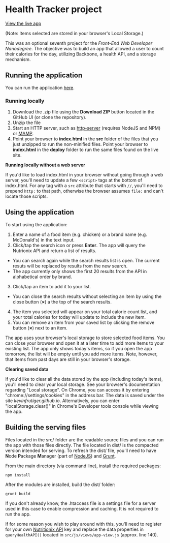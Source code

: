 # Health Tracker project

<a href="http://kevinfrutiger.github.io/frontend-nanodegree-health-tracker/" target="_blank">View the live app</a>

(Note: Items selected are stored in your browser's Local Storage.)

This was an optional seventh project for the _Front-End Web Developer Nanodegree_. The objective was to build an app that allowed a user to count their calories for the day, utilizing Backbone, a health API, and a storage mechanism.

## Running the application

You can run the application [here](http://kevinfrutiger.github.io/frontend-nanodegree-health-tracker/).

### Running locally

1. Download the .zip file using the **Download ZIP** button located in the GitHub UI (or clone the repository).
2. Unzip the file
3. Start an HTTP server, such as [http-server](https://www.npmjs.com/package/http-server) (requires NodeJS and NPM) or [MAMP](https://www.mamp.info/en/).
3. Point your browser to **index.html** in the **src** folder of the files that you just unzipped to run the non-minified files. Point your browser to **index.html** in the **deploy** folder to run the same files found on the live site.

**Running locally without a web server**

If you'd like to load index.html in your browser without going through a web server, you'll need to update a few `<script>` tags at the bottom of index.html. For any tag with a `src` attribute that starts with `//`, you'll need to prepend `http:` to that path, otherwise the browser assumes `file:` and can't locate those scripts.

## Using the application ##

To start using the application:

1. Enter a name of a food item (e.g. chicken) or a brand name (e.g. McDonald's) in the text input.
2. Click/tap the search icon or press **Enter**. The app will query the Nutrionix API and return a list of results.
  * You can search again while the search results list is open. The current resuts will be replaced by results from the new search.
  * The app currently only shows the first 20 results from the API in alphabetical order by brand.
3. Click/tap an item to add it to your list.
  * You can close the search results without selecting an item by using the close button (**×**) a the top of the search results.
4. The item you selected will appear on your total calorie count list, and your total calories for today will update to include the new item.
5. You can remove an item from your saved list by clicking the remove button (**×**) next to an item.

The app uses your browser's local storage to store selected food items. You can close your browser and open it at a later time to add more items to your existing list. The app only shows today's items, so if you open the app tomorrow, the list will be empty until you add more items. Note, however, that items from past days are still in your browser's storage.

**Clearing saved data**

If you'd like to clear all the data stored by the app (including today's items), you'll need to clear your local storage. See your browser's documentation regarding "Local storage". On Chrome, you can access it by entering "chrome://settings/cookies" in the address bar. The data is saved under the site *kevinfrutiger.github.io*. Alternatively, you can enter "localStorage.clear()" in Chrome's Developer tools console while viewing the app.

## Building the serving files ##

Files located in the src/ folder are the readable source files and you can run the app with those files directly. The file located in dist/ is the compacted version intended for serving. To refresh the dist/ file, you'll need to have **N**ode **P**ackage **M**anager (part of [NodeJS](https://nodejs.org/en/download/)) and [Grunt](http://gruntjs.com/).

From the main directory (via command line), install the required packages:

````shell
npm install
````

After the modules are installed, build the dist/ folder:

````shell
grunt build
````

If you don't already know, the .htaccess file is a settings file for a server used in this case to enable compression and caching. It is not required to run the app.

If for some reason you wish to play around with this, you'll need to register for your own [Nutritionix API](https://developer.nutritionix.com/docs/v1_1) key and replace the data properties in `queryHealthAPI()` located in `src/js/views/app-view.js` (approx. line 140).